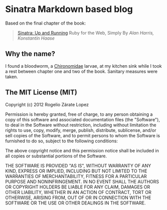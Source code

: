 # Sinatra Markdown based blog

Based on the final chapter of the book:

> [Sinatra: Up and Running](http://shop.oreilly.com/product/0636920019664.do)
> Ruby for the Web, Simply
> By *Alan Harris, Konstantin Haase*

## Why the name?

I found a bloodworm, a [Chironomidae](http://en.wikipedia.org/wiki/Chironomidae) larvae, at my kitchen sink while I took a rest between chapter one and two of the book.
Sanitary measures were taken.


## The MIT License (MIT)
Copyright (c) 2012 Rogelio Zárate Lopez

Permission is hereby granted, free of charge, to any person obtaining a copy of this software and associated documentation files (the "Software"), to deal in the Software without restriction, including without limitation the rights to use, copy, modify, merge, publish, distribute, sublicense, and/or sell copies of the Software, and to permit persons to whom the Software is furnished to do so, subject to the following conditions:

The above copyright notice and this permission notice shall be included in all copies or substantial portions of the Software.

THE SOFTWARE IS PROVIDED "AS IS", WITHOUT WARRANTY OF ANY KIND, EXPRESS OR IMPLIED, INCLUDING BUT NOT LIMITED TO THE WARRANTIES OF MERCHANTABILITY, FITNESS FOR A PARTICULAR PURPOSE AND NONINFRINGEMENT. IN NO EVENT SHALL THE AUTHORS OR COPYRIGHT HOLDERS BE LIABLE FOR ANY CLAIM, DAMAGES OR OTHER LIABILITY, WHETHER IN AN ACTION OF CONTRACT, TORT OR OTHERWISE, ARISING FROM, OUT OF OR IN CONNECTION WITH THE SOFTWARE OR THE USE OR OTHER DEALINGS IN THE SOFTWARE.